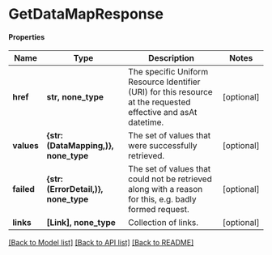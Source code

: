 # GetDataMapResponse

#### Properties
Name | Type | Description | Notes
------------ | ------------- | ------------- | -------------
**href** | **str, none_type** | The specific Uniform Resource Identifier (URI) for this resource at the requested effective and asAt datetime. | [optional] 
**values** | **{str: (DataMapping,)}, none_type** | The set of values that were successfully retrieved. | [optional] 
**failed** | **{str: (ErrorDetail,)}, none_type** | The set of values that could not be retrieved along with a reason for this, e.g. badly formed request. | [optional] 
**links** | **[Link], none_type** | Collection of links. | [optional] 

[[Back to Model list]](../README.md#documentation-for-models) [[Back to API list]](../README.md#documentation-for-api-endpoints) [[Back to README]](../README.md)

